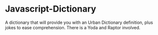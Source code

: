 # Javascript-Dictionary
A dictionary that will provide you with an Urban Dictionary definition, plus jokes to ease comprehension. There is a Yoda and Raptor involved.
